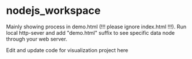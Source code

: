 # nodejs_workspace
Mainly showing process in demo.html (!!! please ignore index.html !!!).
Run local http-sever and add "demo.html" suffix to see specific data node through your web server.

Edit and update code for visualization project here
